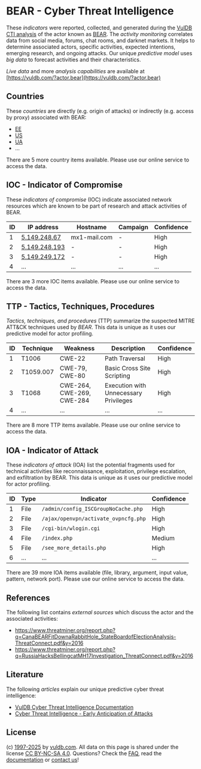 # BEAR - Cyber Threat Intelligence

These _indicators_ were reported, collected, and generated during the [VulDB CTI analysis](https://vuldb.com/?kb.cti) of the actor known as [BEAR](https://vuldb.com/?actor.bear). The _activity monitoring_ correlates data from social media, forums, chat rooms, and darknet markets. It helps to determine associated actors, specific activities, expected intentions, emerging research, and ongoing attacks. Our unique _predictive model_ uses _big data_ to forecast activities and their characteristics.

_Live data_ and more _analysis capabilities_ are available at [https://vuldb.com/?actor.bear](https://vuldb.com/?actor.bear)

## Countries

These _countries_ are directly (e.g. origin of attacks) or indirectly (e.g. access by proxy) associated with BEAR:

* [EE](https://vuldb.com/?country.ee)
* [US](https://vuldb.com/?country.us)
* [UA](https://vuldb.com/?country.ua)
* ...

There are 5 more country items available. Please use our online service to access the data.

## IOC - Indicator of Compromise

These _indicators of compromise_ (IOC) indicate associated network resources which are known to be part of research and attack activities of BEAR.

ID | IP address | Hostname | Campaign | Confidence
-- | ---------- | -------- | -------- | ----------
1 | [5.149.248.67](https://vuldb.com/?ip.5.149.248.67) | mx1-mail.com | - | High
2 | [5.149.248.193](https://vuldb.com/?ip.5.149.248.193) | - | - | High
3 | [5.149.249.172](https://vuldb.com/?ip.5.149.249.172) | - | - | High
4 | ... | ... | ... | ...

There are 3 more IOC items available. Please use our online service to access the data.

## TTP - Tactics, Techniques, Procedures

_Tactics, techniques, and procedures_ (TTP) summarize the suspected MITRE ATT&CK techniques used by _BEAR_. This data is unique as it uses our predictive model for actor profiling.

ID | Technique | Weakness | Description | Confidence
-- | --------- | -------- | ----------- | ----------
1 | T1006 | CWE-22 | Path Traversal | High
2 | T1059.007 | CWE-79, CWE-80 | Basic Cross Site Scripting | High
3 | T1068 | CWE-264, CWE-269, CWE-284 | Execution with Unnecessary Privileges | High
4 | ... | ... | ... | ...

There are 8 more TTP items available. Please use our online service to access the data.

## IOA - Indicator of Attack

These _indicators of attack_ (IOA) list the potential fragments used for technical activities like reconnaissance, exploitation, privilege escalation, and exfiltration by BEAR. This data is unique as it uses our predictive model for actor profiling.

ID | Type | Indicator | Confidence
-- | ---- | --------- | ----------
1 | File | `/admin/config_ISCGroupNoCache.php` | High
2 | File | `/ajax/openvpn/activate_ovpncfg.php` | High
3 | File | `/cgi-bin/wlogin.cgi` | High
4 | File | `/index.php` | Medium
5 | File | `/see_more_details.php` | High
6 | ... | ... | ...

There are 39 more IOA items available (file, library, argument, input value, pattern, network port). Please use our online service to access the data.

## References

The following list contains _external sources_ which discuss the actor and the associated activities:

* https://www.threatminer.org/report.php?q=CanaBEARFitDownaRabbitHole_StateBoardofElectionAnalysis-ThreatConnect.pdf&y=2016
* https://www.threatminer.org/report.php?q=RussiaHacksBellingcatMH17Investigation_ThreatConnect.pdf&y=2016

## Literature

The following _articles_ explain our unique predictive cyber threat intelligence:

* [VulDB Cyber Threat Intelligence Documentation](https://vuldb.com/?kb.cti)
* [Cyber Threat Intelligence - Early Anticipation of Attacks](https://www.scip.ch/en/?labs.20201022)

## License

(c) [1997-2025](https://vuldb.com/?kb.changelog) by [vuldb.com](https://vuldb.com/?kb.about). All data on this page is shared under the license [CC BY-NC-SA 4.0](https://creativecommons.org/licenses/by-nc-sa/4.0/). Questions? Check the [FAQ](https://vuldb.com/?kb.faq), read the [documentation](https://vuldb.com/?kb) or [contact us](https://vuldb.com/?contact)!
